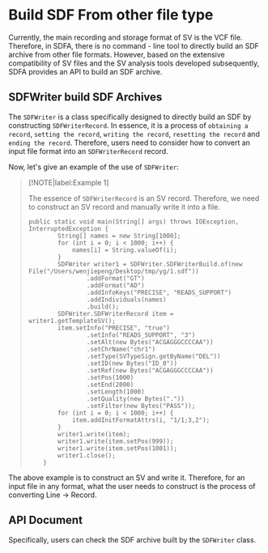 # Build SDF From other file type

Currently, the main recording and storage format of SV is the VCF file. Therefore, in SDFA, there is no command - line tool to directly build an SDF archive from other file formats. However, based on the extensive compatibility of SV files and the SV analysis tools developed subsequently, SDFA provides an API to build an SDF archive.

## SDFWriter build SDF Archives

The `SDFWriter` is a class specifically designed to directly build an SDF by constructing `SDFWriterRecord`. In essence, it is a process of `obtaining a record`, `setting the record`, `writing the record`, `resetting the record` and `ending the record`. Therefore, users need to consider how to convert an input file format into an `SDFWriterRecord` record.

Now, let's give an example of the use of `SDFWriter`:

> [!NOTE|label:Example 1]
>
> The essence of `SDFWriterRecord` is an SV record. Therefore, we need to construct an SV record and manually write it into a file.
>
> ``` shell
> public static void main(String[] args) throws IOException, InterruptedException {
>         String[] names = new String[1000];
>         for (int i = 0; i < 1000; i++) {
>             names[i] = String.valueOf(i);
>         }
>         SDFWriter writer1 = SDFWriter.SDFWriterBuild.of(new File("/Users/wenjiepeng/Desktop/tmp/yg/1.sdf"))
>                 .addFormat("GT")
>                 .addFormat("AD")
>                 .addInfoKeys("PRECISE", "READS_SUPPORT")
>                 .addIndividuals(names)
>                 .build();
>         SDFWriter.SDFWriterRecord item = writer1.getTemplateSV();
>         item.setInfo("PRECISE", "true")
>                 .setInfo("READS_SUPPORT", "3")
>                 .setAlt(new Bytes("ACGAGGGCCCCAA"))
>                 .setChrName("chr1")
>                 .setType(SVTypeSign.getByName("DEL"))
>                 .setID(new Bytes("ID_0"))
>                 .setRef(new Bytes("ACGAGGGCCCCAA"))
>                 .setPos(1000)
>                 .setEnd(2000)
>                 .setLength(1000)
>                 .setQuality(new Bytes("."))
>                 .setFilter(new Bytes("PASS"));
>         for (int i = 0; i < 1000; i++) {
>             item.addInitFormatAttrs(i, "1/1;3,2");
>         }
>         writer1.write(item);
>         writer1.write(item.setPos(999));
>         writer1.write(item.setPos(1001));
>         writer1.close();
>     }
> ```
>

The above example is to construct an SV and write it. Therefore, for an input file in any format, what the user needs to construct is the process of converting Line → Record.

## API Document

Specifically, users can check the SDF archive built by the `SDFWriter` class.

